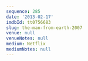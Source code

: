 ```yaml
---
sequence: 285
date: '2013-02-17'
imdbId: tt0756683
slug: the-man-from-earth-2007
venue: null
venueNotes: null
medium: Netflix
mediumNotes: null
---
```


